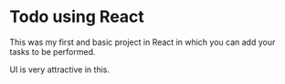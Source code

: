 # Todo using React

This was my first and basic project in React in which you can add your tasks to be performed.

UI is very attractive in this. 







































































